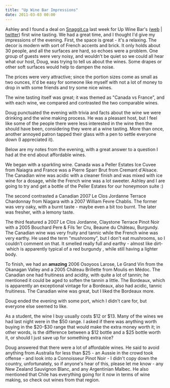 ```yaml
---
title: "Up Wine Bar Impressions"
date: 2011-03-03 00:00
---
```


<p>Ashley and I found a deal on <a href="http://snaggit.ca/">Snaggit.ca</a> last week for Up Wine Bar's (<a href="http://upwinebar.ca/">web</a> | <a href="http://twitter.com/#!/upwinebar">twitter</a>) first wine tasting. We had a great time, and I thought I'd give my impressions of the evening.
First, the space is great - it's a relaxing. The decor is modern with sort of French accents and brick. It only holds about 30 people, and all the surfaces are hard, so echoes were a problem. One group of guests were very noisy, and wouldn't be quiet so we could all hear what our host, Doug, was trying to tell us about the wines. Some drapes or other soft surfaces would help to dampen the noise.</p>

<p>The prices were very attractive; since the portion sizes come as small as two ounces, it'd be easy for someone like myself with not a lot of money to drop in with some friends and try some nice wines.</p>

<p>The wine tasting itself was great; it was themed as "Canada vs France", and with each wine, we compared and contrasted the two comparable wines.</p>

<p>Doug punctuated the evening with trivia and facts about the wine we were drinking and the wine making process. He was a pleasant host, but I feel like some of the people there were less interested in the wine then the should have been, considering they were at a wine tasting. More than once, another annoyed patron tapped their glass with a pen to settle everyone down (I appreciated it).</p>

<p>Below are my notes from the evening, with a great answer to a question I had at the end about affordable wines.</p>

<p>We began with a sparkling wine. Canada was a Peller Estates Ice Cuvee from Naiagra and France was a Pierre Sparr Brut from Cremant d'Alsace. The Canadian wine was acidic with a cleaner finish and was mixed with ice wine for a dosage, while the French wine was a lot sweeter. Ashley and I are going to try and get a bottle of the Peller Estates for our honeymoon suite :)</p>

<p>The second contrasted a Canadian 2007 Le Clos Jordanne Terrace Chardonnay from Niagara with a 2007 William Fevre Chablis. The former was very oaky, with a burnt taste - maybe even a bit too burnt. The later was fresher, with a lemony taste.</p>

<p>The third featured a 2007 Le Clos Jordanne, Claystone Terrace Pinot Noir with a 2005 Bouchard Pere &amp; Fils 1er Cru, Beaune du Château, Burgundy. The Canadian wine was very fruity and tannic while the French wine was very earthy. He used the term "mushroomy", but I don't eat mushrooms, so I couldn't comment on that. It smelled really full and earthy - almost like dirt-  which is apparently typical of a red burgundy , while still having a lighter body.</p>

<p>To finish, we had an <strong>amazing</strong> 2006 Osoyoos Larose, Le Grand Vin from the Okanagan Valley and a 2005 Château Brillette from Moulis en Médoc. The Canadian one had fruitiness and acidity, with quite a lot of tannin; he mentioned it could be aged to soften the tannin a little. The Bordeaux, which is apparently an exceptional vintage for a Bordeaux, also had acidic, tannic fruitiness. The Canadian wine was great, but I liked the Bordeaux more.</p>

<p>Doug ended the evening with some port, which I didn't care for, but everyone else seemed to like.</p>

<p>As a student, the wine I buy usually costs $12 or $13. Many of the wines we had last night were in the $50 range. I asked if there was anything worth buying in the $20-$30 range that would make the extra money worth it; in other words, is the difference between a $12 bottle and a $25 bottle worth it, or should I just save up for something extra nice?</p>

<p>Doug answered that there were a lot of affordable wines. He said to avoid anything from Australia for less than $25 - an Aussie in the crowd took offense - and look into a Connoisseur Pinot Noir - I didn't copy down the country, unfortunately, so if anyone's hear of this, please let me know - any New Zealand Sauvignon Blanc, and any Argentinian Malbec. He also mentioned that Chile has everything going for it now in terms of wine making, so check out wines from that region.</p>

<!-- more -->

